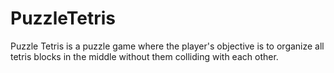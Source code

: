 # PuzzleTetris
Puzzle Tetris is a puzzle game where the player's objective is to organize all tetris blocks in the middle without them colliding with each other. 
